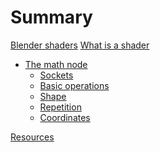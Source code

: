 # Summary

[Blender shaders](README.md)
[What is a shader](shaders.md)
- [The math node](mnode/README.md)
    - [Sockets](mnode/sockets.md)
    - [Basic operations](mnode/basic_ops.md)
    - [Shape](mnode/shape.md)
    - [Repetition]()
    - [Coordinates]()

[Resources](resources.md)